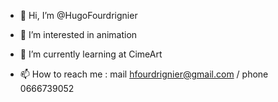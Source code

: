 - 👋 Hi, I’m @HugoFourdrignier
- 👀 I’m interested in animation
- 🌱 I’m currently learning at CimeArt

- 📫 How to reach me : mail hfourdrignier@gmail.com / phone 0666739052

